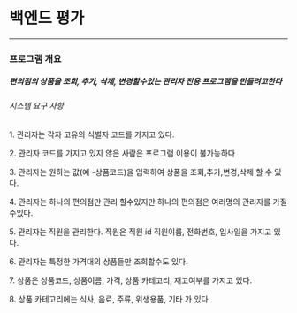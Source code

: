 # 백엔드 평가
<hr>

<h3>프로그램 개요</h3>
<h5>편의점의 상품을 조회, 추가, 삭제, 변경할수있는 관리자 전용 프로그램을 만들려고한다</h5>

<h6>시스템 요구 사항</h6>
<p>1. 관리자는 각자 고유의 식별자 코드를 가지고 있다.</p>
<p>2. 관리자 코드를 가지고 있지 않은 사람은 프로그램 이용이 불가능하다</p>
<p>3. 관리자는 원하는 값(예 -상품코드)을 입력하여 상품을 조회,추가,변경,삭제 할 수 있다.</p>
<p>4. 관리자는 하나의 편의점만 관리 할수있지만 하나의 편의점은 여러명의 관리자를 가질수있다.</p>
<p>5. 관리자는 직원을 관리한다. 직원은 직원 id 직원이름, 전화번호, 입사일을 가지고 있다.</p>
<p>6. 관리자는 특정한 가격대의 상품들만 조회할수도 있다.</p>
<p>7. 상품은 상품코드, 상품이름, 가격, 상품 카테고리, 재고여부를 가지고 있다.</p>
<p>8. 상품 카테고리에는 식사, 음료, 주류, 위생용품, 기타 가 있다</p>

